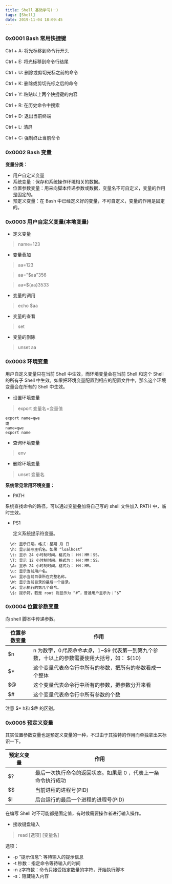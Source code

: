 ```yaml
---
title: Shell 基础学习(一）
tags: [Shell]
date: 2019-11-04 18:09:45
---
```


### 0x0001 Bash 常用快捷键


Ctrl + A: 将光标移到命令行开头

Ctrl + E: 将光标移到命令行结尾

Ctrl + U: 删除或剪切光标之前的命令

Ctrl + K: 删除或剪切光标之后的命令

Ctrl + Y: 粘贴以上两个快捷键的内容
<!-- more -->
Ctrl + R: 在历史命令中搜索

Ctrl + D: 退出当前终端

Ctrl + L: 清屏

Ctrl + C: 强制终止当前命令


### 0x0002 Bash 变量

**变量分类：**

* 用户自定义变量
* 系统变量：保存和系统操作环境相关的数据。
* 位置参数变量：用来向脚本传递参数或数据，变量名不可自定义，变量的作用是固定的。
* 预定义变量：在 Bash 中已经定义好的变量，不可自定义，变量的作用是固定的。

### 0x0003 用户自定义变量(本地变量)

* 定义变量

> name=123

* 变量叠加

> aa=123

> aa="$aa"356

> aa=${aa}3533

* 变量的调用

> echo $aa

* 变量的查看

> set

* 变量的删除

> unset aa

### 0x0003 环境变量


用户自定义变量只在当前 Shell 中生效，而环境变量会在当前 Shell 和这个 Shell 的所有子 Shell 中生效。如果把环境变量配置到相应的配置文件中，那么这个环境变量会在所有的 Shell 中生效。


* 设置环境变量

> export 变量名=变量值

```
export name=qwe
或
name=qwe
export name
```
* 查询环境变量

> env

* 删除环境变量

> unset 变量名



**系统常见常用环境变量：**


* PATH

系统查找命令的路径。可以通过变量叠加将自己写的 shell 文件加入 PATH 中，临时生效。

* PS1
  
  定义系统提示符变量。
```
  \d: 显示日期。格式：星期 月 日
  \h: 显示简写主机名。如果 “loalhost”
  \t: 显示 24 小时制时间。格式为： HH：MM：SS。
  \T: 显示 12 小时制时间。格式为： HH：MM：SS。
  \A: 显示 24 小时制时间。格式为： HH：MM。
  \u: 显示当前用户名。
  \w: 显示当前目录所在完整名称。
  \W: 显示当前目录的最后一个目录。
  \#: 显示执行的第几个命令。
  \$: 提示符，若是 root 则显示为 “#”，普通用户显示为：“$”
```



### 0x0004  位置参数变量

向 shell 脚本中传递参数。

位置参数变量| 作用
|--|--|
$n| n 为数字，$0 代表命令本身，$1~$9 代表第一到第九个参数，十以上的参数需要使用大括号，如： ${10}
|$*|这个变量代表命令行中所有的参数，把所有的参数看成一个整体
|$@|这个变量代表命令行中所有的参数，把参数分开来看
|$#|这个变量代表命令行中所有参数的个数

注意 $* h和 $@ 的区别。


### 0x0005 预定义变量

其实位置参数变量也是预定义变量的一种，不过由于其独特的作用而单独拿出来标识一下。

预定义变量| 作用
|--|--|
|$?| 最后一次执行命令的返回状态。如果是 0 ，代表上一条命令执行成功
$$|当前进程的进程号(PID)
$!|后台运行的最后一个进程的进程号(PID)



在编写 Shell 时不可能都是固定值，有时候需要操作者进行输入操作。

* 接收键盘输入

> read [选项] [变量名]

选项：
* -p “提示信息”: 等待输入的提示信息
* -t 秒数：指定命令等待输入的时间
* -n z字符数：命令只接受指定数量的字符，开始执行脚本
* -s：隐藏输入内容





